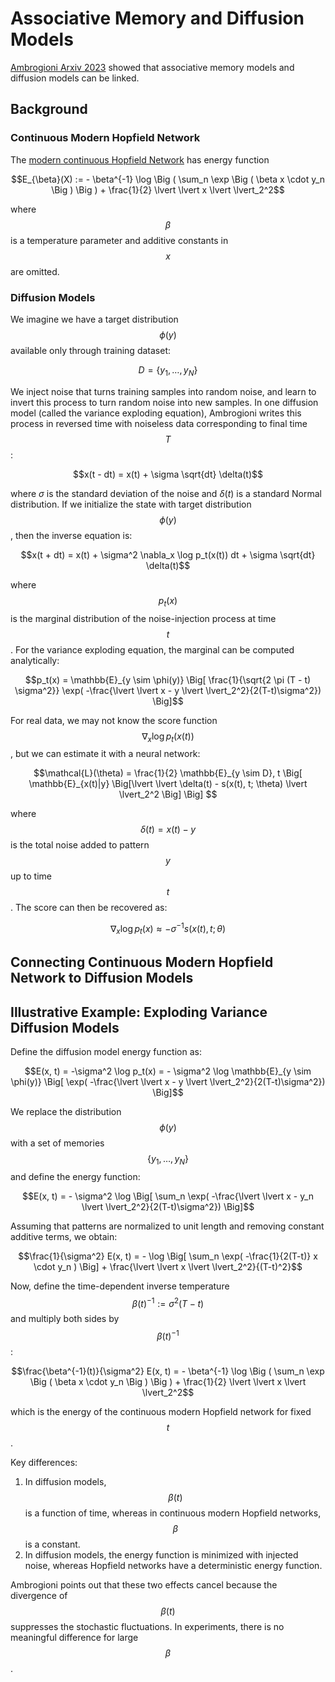 # Associative Memory and Diffusion Models

[Ambrogioni Arxiv 2023](https://arxiv.org/abs/2309.17290) showed that associative memory models and diffusion models
can be linked. 

## Background

### Continuous Modern Hopfield Network

The [modern continuous Hopfield Network](modern_continuous_hopfield_network.md) has energy function

$$E_{\beta}(X) := - \beta^{-1} \log \Big ( \sum_n \exp \Big ( \beta x \cdot y_n \Big ) \Big ) + \frac{1}{2} \lvert \lvert x \lvert \lvert_2^2$$

where $$\beta$$ is a temperature parameter and additive constants in $$x$$ are omitted. 

### Diffusion Models

We imagine we have a target distribution $$\phi(y)$$ available only through training dataset:

$$D = \{y_1, \dots, y_N\}$$

We inject noise that turns training samples into random noise, and learn to invert this process to turn random noise
into new samples. In one diffusion model (called the variance exploding equation), Ambrogioni writes this process
in reversed time with noiseless data corresponding to final time $$T$$:

$$x(t - dt) = x(t) + \sigma \sqrt{dt} \delta(t)$$

where $\sigma$ is the standard deviation of the noise and $\delta(t)$ is a standard Normal distribution. If we initialize 
the state with target distribution $$\phi(y)$$, then the inverse equation is:

$$x(t + dt) = x(t) + \sigma^2 \nabla_x \log p_t(x(t)) dt + \sigma \sqrt{dt} \delta(t)$$

where $$p_t(x)$$ is the marginal distribution of the noise-injection process at time $$t$$. For the variance exploding
equation, the marginal can be computed analytically:

$$p_t(x) = \mathbb{E}_{y \sim \phi(y)} \Big[ \frac{1}{\sqrt{2 \pi (T - t) \sigma^2}} \exp( -\frac{\lvert \lvert x - y \lvert \lvert_2^2}{2(T-t)\sigma^2}) \Big]$$

For real data, we may not know the score function $$\nabla_x \log p_t(x(t))$$, but we can estimate it with a neural network:

$$\mathcal{L}(\theta) = \frac{1}{2} \mathbb{E}_{y \sim D}, t \Big[ \mathbb{E}_{x(t)|y} \Big[\lvert \lvert \delta(t) - s(x(t), t; \theta) \lvert \lvert_2^2 \Big] \Big] $$

where $$\delta(t) = x(t) - y$$ is the total noise added to pattern $$y$$ up to time $$t$$. The score can then be recovered as:

$$\nabla_x \log p_t(x) \approx - \sigma^{-1} s(x(t), t; \theta)$$


## Connecting Continuous Modern Hopfield Network to Diffusion Models

## Illustrative Example: Exploding Variance Diffusion Models

Define the diffusion model energy function as:

$$E(x, t) = -\sigma^2 \log p_t(x) = - \sigma^2 \log \mathbb{E}_{y \sim \phi(y)} \Big[ \exp( -\frac{\lvert \lvert x - y \lvert \lvert_2^2}{2(T-t)\sigma^2}) \Big]$$

We replace the distribution $$\phi(y)$$ with a set of memories $$\{y_1, \dots, y_N\}$$ and define the energy function:

$$E(x, t) = - \sigma^2 \log  \Big[ \sum_n \exp( -\frac{\lvert \lvert x - y_n \lvert \lvert_2^2}{2(T-t)\sigma^2}) \Big]$$

Assuming that patterns are normalized to unit length and removing constant additive terms, we obtain:

$$\frac{1}{\sigma^2} E(x, t) = - \log  \Big[ \sum_n \exp( -\frac{1}{2(T-t)} x \cdot y_n ) \Big] + \frac{\lvert \lvert x \lvert \lvert_2^2}{(T-t)^2}$$

Now, define the time-dependent inverse temperature $$\beta(t)^{-1} := \sigma^2(T-t)$$ and multiply both sides by $$\beta(t)^{-1}$$:


$$\frac{\beta^{-1}(t)}{\sigma^2} E(x, t)  =  - \beta^{-1} \log \Big ( \sum_n \exp \Big ( \beta x \cdot y_n \Big ) \Big ) + \frac{1}{2} \lvert \lvert x \lvert \lvert_2^2$$

which is the energy of the continuous modern Hopfield network for fixed $$t$$.

Key differences:

1. In diffusion models, $$\beta(t)$$ is a function of time, whereas in continuous modern Hopfield networks, $$\beta$$ is a constant.
2. In diffusion models, the energy function is minimized with injected noise, whereas Hopfield networks have a deterministic energy function.

Ambrogioni points out that these two effects cancel because the divergence of $$\beta(t)$$ suppresses the stochastic fluctuations.
In experiments, there is no meaningful difference for large $$\beta$$.